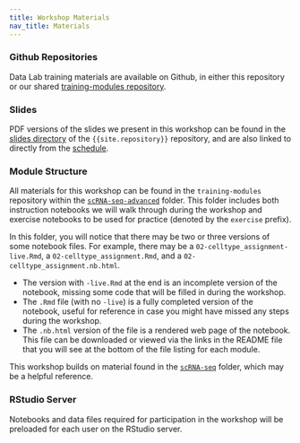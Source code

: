 ```yaml
---
title: Workshop Materials
nav_title: Materials
---
```


### Github Repositories

Data Lab training materials are available on Github, in either this repository or our shared [training-modules repository](https://github.com/AlexsLemonade/training-modules).

### Slides

PDF versions of the slides we present in this workshop can be found in the [slides directory]({{site.repository_url}}/tree/master/slides) of the `{{site.repository}}` repository, and are also linked to directly from the [schedule](SCHEDULE.md).

### Module Structure

All materials for this workshop can be found in the `training-modules` repository within the [`scRNA-seq-advanced`](https://github.com/AlexsLemonade/training-modules/tree/{{site.release_tag}}/scRNA-seq-advanced) folder.
This folder includes both instruction notebooks we will walk through during the workshop and exercise notebooks to be used for practice (denoted by the `exercise` prefix).

In this folder, you will notice that there may be two or three versions of some notebook files.
For example, there may be a `02-celltype_assignment-live.Rmd`, a `02-celltype_assignment.Rmd`, and a `02-celltype_assignment.nb.html`.

- The version with `-live.Rmd` at the end is an incomplete version of the notebook, missing some code that will be filled in during the workshop.
- The `.Rmd` file (with no `-live`) is a fully completed version of the notebook, useful for reference in case you might have missed any steps during the workshop.
- The `.nb.html` version of the file is a rendered web page of the notebook.
This file can be downloaded or viewed via the links in the README file that you will see at the bottom of the file listing for each module.

This workshop builds on material found in the [`scRNA-seq`](https://github.com/AlexsLemonade/training-modules/tree/{{site.release_tag}}/scRNA-seq) folder, which may be a helpful reference.

### RStudio Server

Notebooks and data files required for participation in the workshop will be preloaded for each user on the RStudio server.

